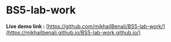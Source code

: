 # BS5-lab-work

**Live demo link :** [https://github.com/mikhailBenali/BS5-lab-work/](https://mikhailbenali.github.io/BS5-lab-work.github.io/)
